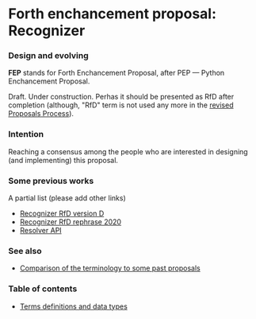 # Forth enchancement proposal: Recognizer
### Design and evolving

**FEP** stands for Forth Enchancement Proposal, after PEP — Python Enchancement Proposal.

Draft. Under construction.
Perhas it should be presented as RfD after completion (although, "RfD" term is not used any more in the [revised Proposals Process](https://forth-standard.org/standard/process#contribution-71)).


### Intention

Reaching a consensus among the people who are interested in designing (and implementing) this proposal.

### Some previous works

A partial list (please add other links)

 - [Recognizer RfD version D](http://amforth.sourceforge.net/pr/Recognizer-rfc-D.html)
 - [Recognizer RfD rephrase 2020](https://forth-standard.org/standard/intro#contribution-131)
 - [Resolver API](https://github.com/ruv/forth-design-exp/blob/master/docs/resolver-api.md)


### See also

 - [Comparison of the terminology to some past proposals](https://gist.github.com/ruv/af796cece2ecd2ee541d883a04483dcc#file-11-comparision-to-some-past-versions-md)


### Table of contents

- [Terms definitions and data types](./terms-and-datatypes.md)

